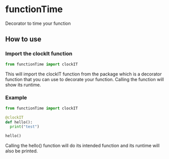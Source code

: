 # functionTime
Decorator to time your function

## How to use

### Import the clockIt function
```python
from functionTime import clockIT
```
This will import the clockIT function from the package which is a decorator function
that you can use to decorate your function. Calling the function will show its runtime.

### Example

```python
from functionTime import clockIT

@clockIT
def hello():
  print("test")

hello()
```
Calling the hello() function will do its intended function and its runtime will also be printed.





